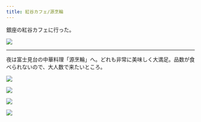 ```yaml
---
title: 紅谷カフェ/源烹輪
---
```


銀座の紅谷カフェに行った。

![](https://photos.apkas.net/medium/202302/20230204-154849.webp)

---

夜は富士見台の中華料理「源烹輪」へ。どれも非常に美味しく大満足。品数が食べられないので、大人数で来たいところ。

![](https://photos.apkas.net/medium/202302/20230204-191406.webp)

![](https://photos.apkas.net/medium/202302/20230204-194246.webp)

![](https://photos.apkas.net/medium/202302/20230204-201140.webp)

![](https://photos.apkas.net/medium/202302/20230204-203044.webp)

